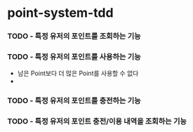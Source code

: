 # point-system-tdd

### TODO - 특정 유저의 포인트를 조회하는 기능

### TODO - 특정 유저의 포인트를 사용하는 기능
- 남은 Point보다 더 많은 Point를 사용할 수 없다
- 
### TODO - 특정 유저의 포인트를 충전하는 기능

### TODO - 특정 유저의 포인트 충전/이용 내역을 조회하는 기능
